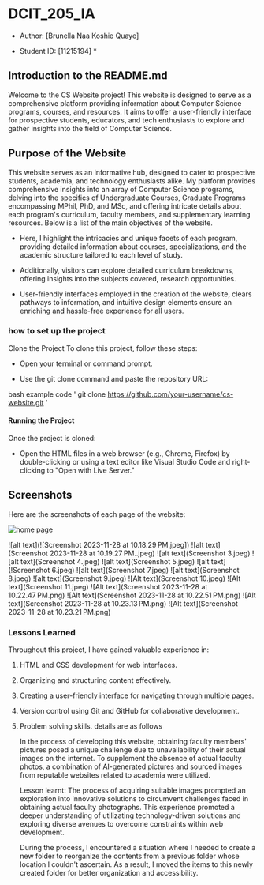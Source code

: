 # DCIT_205_IA

* Author: [Brunella Naa Koshie Quaye]

* Student ID: [11215194] *

## Introduction to the README.md

Welcome to the CS Website project! This website is designed to serve as a comprehensive platform providing information about Computer Science programs, courses, and resources. It aims to offer a user-friendly interface for prospective students, educators, and tech enthusiasts to explore and gather insights into the field of Computer Science.

## Purpose of the Website

This website serves as an informative hub, designed to cater to prospective students, academia, and technology enthusiasts alike. My platform provides comprehensive insights into an array of Computer Science programs, delving into the specifics of Undergraduate Courses, Graduate Programs encompassing MPhil, PhD, and MSc, and offering intricate details about each program's curriculum, faculty members, and supplementary learning resources. Below is a list of the main objectives of the website.

* Here, I highlight the intricacies and unique facets of each program, providing detailed information about courses, specializations, and the academic structure tailored to each level of study.

* Additionally, visitors can explore detailed curriculum breakdowns, offering insights into the subjects covered, research opportunities.

* User-friendly interfaces employed in the creation of the website, clears pathways to information, and intuitive design elements ensure an enriching and hassle-free experience for all users.

### how to set up the project

Clone the Project
To clone this project, follow these steps:

* Open your terminal or command prompt.

* Use the git clone command and paste the repository URL:

bash
example code
' git clone https://github.com/your-username/cs-website.git '

#### Running the Project

Once the project is cloned:

* Open the HTML files in a web browser (e.g., Chrome, Firefox) by double-clicking or using a text editor like Visual Studio Code and right-clicking to "Open with Live Server."


## Screenshots

Here are the screenshots of each page of the website:

![home page]()

![alt text](![Screenshot 2023-11-28 at 10.18.29 PM.jpeg])
![alt text](Screenshot 2023-11-28 at 10.19.27 PM..jpeg)
![alt text](Screenshot 3.jpeg)
![alt text](Screenshot 4.jpeg)
![alt text](Screenshot 5.jpeg)
![alt text](!Screenshot 6.jpeg)
![alt text](Screenshot 7.jpeg)
![alt text](Screenshot 8.jpeg)
![alt text](Screenshot 9.jpeg)
![Alt text](Screenshot 10.jpeg)
![Alt text](Screenshot 11.jpeg)
![Alt text](Screenshot 2023-11-28 at 10.22.47 PM.png)
![Alt text](Screenshot 2023-11-28 at 10.22.51 PM.png)
![Alt text](Screenshot 2023-11-28 at 10.23.13 PM.png)
![Alt text](Screenshot 2023-11-28 at 10.23.21 PM.png)


### Lessons Learned

Throughout this project, I have gained valuable experience in:

1. HTML and CSS development for web interfaces.
2. Organizing and structuring content effectively.
3. Creating a user-friendly interface for navigating through multiple pages.
4. Version control using Git and GitHub for collaborative development.
5. Problem solving skills. details are as follows

   In the process of developing this website, obtaining faculty members' pictures posed a unique challenge due to unavailability of their actual images on the internet. To supplement the absence of actual faculty photos, a combination of AI-generated pictures and sourced images from reputable websites related to academia were utilized.

   Lesson learnt: The process of acquiring suitable images prompted an exploration into innovative solutions to circumvent challenges faced in obtaining actual faculty photographs. This experience promoted a deeper understanding of utilizating technology-driven solutions and exploring diverse avenues to overcome constraints within web development.

   During the process, I encountered a situation where I needed to create a new folder to reorganize the contents from a previous folder whose location I couldn't ascertain. As a result, I moved the items to this newly created folder for better organization and accessibility.

